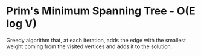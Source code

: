 # Prim's Minimum Spanning Tree - O(E log V)

Greedy algorithm that, at each iteration, adds the edge with the smallest weight coming from the visited vertices and adds it to the solution.
